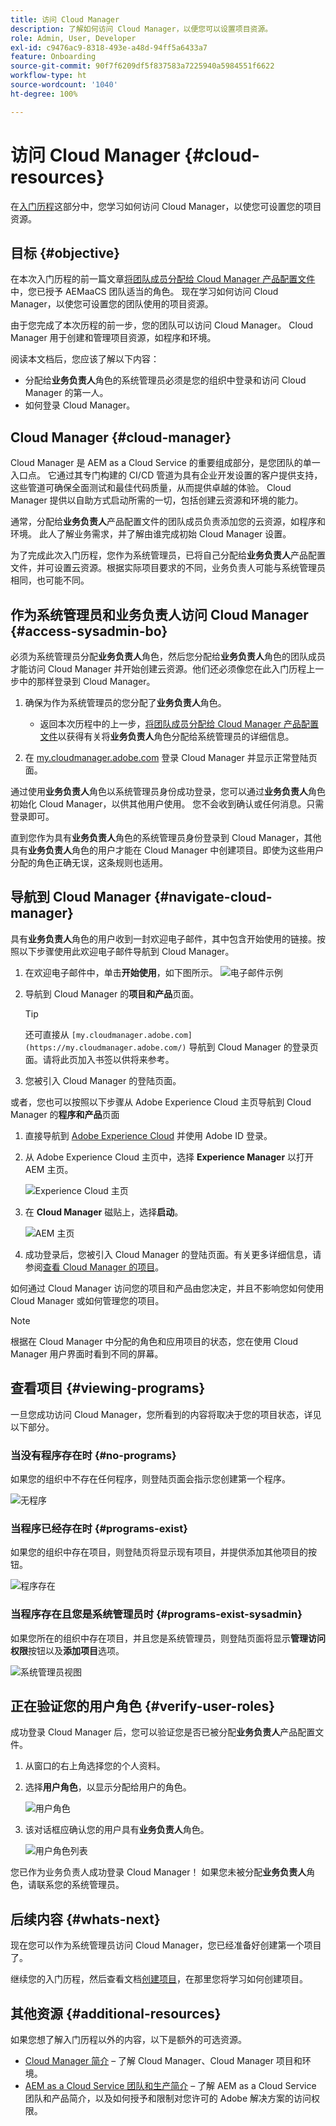 ```yaml
---
title: 访问 Cloud Manager
description: 了解如何访问 Cloud Manager，以便您可以设置项目资源。
role: Admin, User, Developer
exl-id: c9476ac9-8318-493e-a48d-94ff5a6433a7
feature: Onboarding
source-git-commit: 90f7f6209df5f837583a7225940a5984551f6622
workflow-type: ht
source-wordcount: '1040'
ht-degree: 100%

---
```


# 访问 Cloud Manager {#cloud-resources}

在[入门历程](overview.md)这部分中，您学习如何访问 Cloud Manager，以使您可设置您的项目资源。

## 目标 {#objective}

在本次入门历程的前一篇文章[将团队成员分配给 Cloud Manager 产品配置文件](assign-profiles-cloud-manager.md)中，您已授予 AEMaaCS 团队适当的角色。 现在学习如何访问 Cloud Manager，以使您可设置您的团队使用的项目资源。

由于您完成了本次历程的前一步，您的团队可以访问 Cloud Manager。 Cloud Manager 用于创建和管理项目资源，如程序和环境。

阅读本文档后，您应该了解以下内容：

* 分配给&#x200B;**业务负责人**&#x200B;角色的系统管理员必须是您的组织中登录和访问 Cloud Manager 的第一人。
* 如何登录 Cloud Manager。

## Cloud Manager {#cloud-manager}

Cloud Manager 是 AEM as a Cloud Service 的重要组成部分，是您团队的单一入口点。 它通过其专门构建的 CI/CD 管道为具有企业开发设置的客户提供支持，这些管道可确保全面测试和最佳代码质量，从而提供卓越的体验。 Cloud Manager 提供以自助方式启动所需的一切，包括创建云资源和环境的能力。

通常，分配给&#x200B;**业务负责人**&#x200B;产品配置文件的团队成员负责添加您的云资源，如程序和环境。 此人了解业务需求，并了解由谁完成初始 Cloud Manager 设置。

为了完成此次入门历程，您作为系统管理员，已将自己分配给&#x200B;**业务负责人**&#x200B;产品配置文件，并可设置云资源。根据实际项目要求的不同，业务负责人可能与系统管理员相同，也可能不同。

## 作为系统管理员和业务负责人访问 Cloud Manager {#access-sysadmin-bo}

必须为系统管理员分配&#x200B;**业务负责人**&#x200B;角色，然后您分配给&#x200B;**业务负责人**&#x200B;角色的团队成员才能访问 Cloud Manager 并开始创建云资源。他们还必须像您在此入门历程上一步中的那样登录到 Cloud Manager。

1. 确保为作为系统管理员的您分配了&#x200B;**业务负责人**&#x200B;角色。

   * 返回本次历程中的上一步，[将团队成员分配给 Cloud Manager 产品配置文件](assign-profiles-cloud-manager.md)以获得有关将&#x200B;**业务负责人**&#x200B;角色分配给系统管理员的详细信息。

1. 在 [my.cloudmanager.adobe.com](https://my.cloudmanager.adobe.com/) 登录 Cloud Manager 并显示正常登陆页面。

通过使用&#x200B;**业务负责人**&#x200B;角色以系统管理员身份成功登录，您可以通过&#x200B;**业务负责人**&#x200B;角色初始化 Cloud Manager，以供其他用户使用。 您不会收到确认或任何消息。只需登录即可。

直到您作为具有&#x200B;**业务负责人**&#x200B;角色的系统管理员身份登录到 Cloud Manager，其他具有&#x200B;**业务负责人**&#x200B;角色的用户才能在 Cloud Manager 中创建项目。即使为这些用户分配的角色正确无误，这条规则也适用。

## 导航到 Cloud Manager {#navigate-cloud-manager}

具有&#x200B;**业务负责人**&#x200B;角色的用户收到一封欢迎电子邮件，其中包含开始使用的链接。按照以下步骤使用此欢迎电子邮件导航到 Cloud Manager。

1. 在欢迎电子邮件中，单击&#x200B;**开始使用**，如下图所示。
   ![电子邮件示例](/help/journey-onboarding/assets/get-started-email.png)

1. 导航到 Cloud Manager 的&#x200B;**项目和产品**&#x200B;页面。

   >[!TIP]
   >
   >还可直接从 `[my.cloudmanager.adobe.com](https://my.cloudmanager.adobe.com/)` 导航到 Cloud Manager 的登录页面。请将此页加入书签以供将来参考。

1. 您被引入 Cloud Manager 的登陆页面。

或者，您也可以按照以下步骤从 Adobe Experience Cloud 主页导航到 Cloud Manager 的&#x200B;**程序和产品**&#x200B;页面

1. 直接导航到 [Adobe Experience Cloud](https://experience.adobe.com) 并使用 Adobe ID 登录。

1. 从 Adobe Experience Cloud 主页中，选择 **Experience Manager** 以打开 AEM 主页。

   ![Experience Cloud 主页](/help/journey-onboarding/assets/setup-resources2.png)

1. 在 **Cloud Manager** 磁贴上，选择&#x200B;**启动**。

   ![AEM 主页](/help/journey-onboarding/assets/setup-resources3.png)

1. 成功登录后，您被引入 Cloud Manager 的登陆页面。有关更多详细信息，请参阅[查看 Cloud Manager 的项目](#viewing-programs)。

如何通过 Cloud Manager 访问您的项目和产品由您决定，并且不影响您如何使用 Cloud Manager 或如何管理您的项目。

>[!NOTE]
>
>根据在 Cloud Manager 中分配的角色和应用项目的状态，您在使用 Cloud Manager 用户界面时看到不同的屏幕。

## 查看项目 {#viewing-programs}

一旦您成功访问 Cloud Manager，您所看到的内容将取决于您的项目状态，详见以下部分。

### 当没有程序存在时 {#no-programs}

如果您的组织中不存在任何程序，则登陆页面会指示您创建第一个程序。

![无程序](/help/implementing/cloud-manager/getting-access-to-aem-in-cloud/assets/first_timelogin0.png)

### 当程序已经存在时 {#programs-exist}

如果您的组织中存在项目，则登陆页将显示现有项目，并提供添加其他项目的按钮。

![程序存在](/help/implementing/cloud-manager/getting-access-to-aem-in-cloud/assets/first_timelogin1.png)

### 当程序存在且您是系统管理员时 {#programs-exist-sysadmin}

如果您所在的组织中存在项目，并且您是系统管理员，则登陆页面将显示&#x200B;**管理访问权限**&#x200B;按钮以及&#x200B;**添加项目**&#x200B;选项。

![系统管理员视图](/help/implementing/cloud-manager/getting-access-to-aem-in-cloud/assets/admin-console-4.png)

## 正在验证您的用户角色 {#verify-user-roles}

成功登录 Cloud Manager 后，您可以验证您是否已被分配&#x200B;**业务负责人**&#x200B;产品配置文件。

1. 从窗口的右上角选择您的个人资料。

1. 选择&#x200B;**用户角色**，以显示分配给用户的角色。

   ![用户角色](/help/journey-onboarding/assets/setup-resources6.png)

1. 该对话框应确认您的用户具有&#x200B;**业务负责人**&#x200B;角色。

   ![用户角色列表](/help/journey-onboarding/assets/setup-resources7.png)

您已作为业务负责人成功登录 Cloud Manager！ 如果您未被分配&#x200B;**业务负责人**&#x200B;角色，请联系您的系统管理员。

## 后续内容 {#whats-next}

现在您可以作为系统管理员访问 Cloud Manager，您已经准备好创建第一个项目了。

继续您的入门历程，然后查看文档[创建项目](create-program.md)，在那里您将学习如何创建项目。

## 其他资源 {#additional-resources}

如果您想了解入门历程以外的内容，以下是额外的可选资源。

* [Cloud Manager 简介](/help/onboarding/cloud-manager-introduction.md) –
了解 Cloud Manager、Cloud Manager 项目和环境。
* [AEM as a Cloud Service 团队和生产简介](/help/onboarding/aem-cs-team-product-profiles.md) – 了解 AEM as a Cloud Service 团队和产品简介，以及如何授予和限制对您许可的 Adobe 解决方案的访问权限。
<!-- ERROR: Not Found (HTTP error 404) * [AEM Champion Tips and Tricks - Cloud Manager UI](https://experienceleague.adobe.com/docs/experience-manager-learn/cloud-service/expert-resources/aem-champions/cloud-manager-ui.md) - Watch this video for an overview of Cloud Manager's UI from an AEM champion. -->
